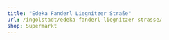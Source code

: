 ```yaml
---
title: "Edeka Fanderl Liegnitzer Straße"
url: /ingolstadt/edeka-fanderl-liegnitzer-strasse/
shop: Supermarkt
---
```

